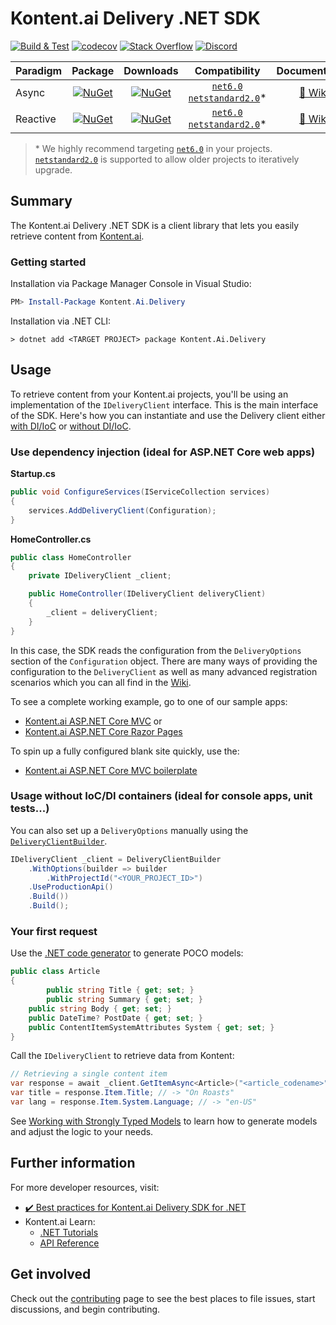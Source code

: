 # Kontent.ai Delivery .NET SDK

[![Build & Test](https://github.com/kontent-ai/delivery-sdk-net/actions/workflows/integrate.yml/badge.svg)](https://github.com/kontent-ai/delivery-sdk-net/actions/workflows/integrate.yml)
[![codecov](https://codecov.io/gh/kontent-ai/delivery-sdk-net/branch/master/graph/badge.svg)](https://app.codecov.io/gh/kontent-ai/delivery-sdk-net)
[![Stack Overflow](https://img.shields.io/badge/Stack%20Overflow-ASK%20NOW-FE7A16.svg?logo=stackoverflow&logoColor=white)](https://stackoverflow.com/tags/kontent-ai)
[![Discord](https://img.shields.io/discord/821885171984891914?label=Discord&logo=Discord&logoColor=white)](https://discord.gg/SKCxwPtevJ)

| Paradigm |                                                                  Package                                                                  |                                                                Downloads                                                                |                                                                  Compatibility                                                                   |                                Documentation                                 |
| -------- | :---------------------------------------------------------------------------------------------------------------------------------------: | :-------------------------------------------------------------------------------------------------------------------------------------: | :----------------------------------------------------------------------------------------------------------------------------------------------: | :--------------------------------------------------------------------------: |
| Async    |    [![NuGet](https://img.shields.io/nuget/v/Kontent.Ai.Delivery.svg)](https://www.nuget.org/packages/Kontent.Ai.Delivery)    |    [![NuGet](https://img.shields.io/nuget/dt/Kontent.Ai.Delivery.svg)](https://www.nuget.org/packages/Kontent.Ai.Delivery)    | [`net6.0`](https://dotnet.microsoft.com/download/dotnet/6.0) [`netstandard2.0`](https://docs.microsoft.com/en-us/dotnet/standard/net-standard)\* |                            [📖 Wiki](../../wiki)                             |
| Reactive | [![NuGet](https://img.shields.io/nuget/v/Kontent.Ai.Delivery.Rx.svg)](https://www.nuget.org/packages/Kontent.Ai.Delivery.Rx) | [![NuGet](https://img.shields.io/nuget/dt/Kontent.Ai.Delivery.Rx.svg)](https://www.nuget.org/packages/Kontent.Ai.Delivery.Rx) | [`net6.0`](https://dotnet.microsoft.com/download/dotnet/6.0) [`netstandard2.0`](https://docs.microsoft.com/en-us/dotnet/standard/net-standard)\* | [📖 Wiki](./docs/Using-the-Kontent.Ai.Delivery.Rx-reactive-library.md) |

> \* We highly recommend targeting [`net6.0`](https://dotnet.microsoft.com/download/dotnet/6.0) in your projects. [`netstandard2.0`](https://docs.microsoft.com/en-us/dotnet/standard/net-standard) is supported to allow older projects to iteratively upgrade.

## Summary

The Kontent.ai Delivery .NET SDK is a client library that lets you easily retrieve content from [Kontent.ai](https://kontent.ai).

### Getting started

Installation via Package Manager Console in Visual Studio:

```powershell
PM> Install-Package Kontent.Ai.Delivery
```

Installation via .NET CLI:

```console
> dotnet add <TARGET PROJECT> package Kontent.Ai.Delivery
```

## Usage

To retrieve content from your Kontent.ai projects, you'll be using an implementation of the `IDeliveryClient` interface. This is the main interface of the SDK. Here's how you can instantiate and use the Delivery client either [with DI/IoC](#use-dependency-injection-ideal-for-aspnet-core-web-apps "Usage with dependency injection") or [without DI/IoC](#usage-without-iocdi-containers-ideal-for-console-apps-unit-tests "Usage without dependency injection").

### Use dependency injection (ideal for ASP.NET Core web apps)

**Startup.cs**

```csharp
public void ConfigureServices(IServiceCollection services)
{
	services.AddDeliveryClient(Configuration);
}
```

**HomeController.cs**

```csharp
public class HomeController
{
	private IDeliveryClient _client;

	public HomeController(IDeliveryClient deliveryClient)
	{
		_client = deliveryClient;
	}
}
```

In this case, the SDK reads the configuration from the `DeliveryOptions` section of the `Configuration` object. There are many ways of providing the configuration to the `DeliveryClient` as well as many advanced registration scenarios which you can all find in the [Wiki](./docs/Registering-the-DeliveryClient-to-the-IServiceCollection-in-ASP.NET-Core.md).

To see a complete working example, go to one of our sample apps:

- [Kontent.ai ASP.NET Core MVC](https://github.com/kontent-ai/sample-app-net) or
- [Kontent.ai ASP.NET Core Razor Pages](https://github.com/kontent-ai/sample-app-razorpages)

To spin up a fully configured blank site quickly, use the:

- [Kontent.ai ASP.NET Core MVC boilerplate](https://github.com/kontent-ai/boilerplate-net)

### Usage without IoC/DI containers (ideal for console apps, unit tests...)

You can also set up a `DeliveryOptions` manually using the [`DeliveryClientBuilder`](https://github.com/kontent-ai/delivery-sdk-net/Kontent.Ai.Delivery/Builders/DeliveryOptions/DeliveryOptionsBuilder.cs).

```csharp
IDeliveryClient _client = DeliveryClientBuilder
    .WithOptions(builder => builder
        .WithProjectId("<YOUR_PROJECT_ID>")
	.UseProductionApi()
	.Build())
    .Build();
```

### Your first request

Use the [.NET code generator](https://github.com/kontent-ai/model-generator-net) to generate POCO models:

```csharp
public class Article
{
        public string Title { get; set; }
        public string Summary { get; set; }
	public string Body { get; set; }
	public DateTime? PostDate { get; set; }
	public ContentItemSystemAttributes System { get; set; }
}
```

Call the `IDeliveryClient` to retrieve data from Kontent:

```csharp
// Retrieving a single content item
var response = await _client.GetItemAsync<Article>("<article_codename>");
var title = response.Item.Title; // -> "On Roasts"
var lang = response.Item.System.Language; // -> "en-US"
```

See [Working with Strongly Typed Models](./docs/Working-with-strongly-typed-models.md) to learn how to generate models and adjust the logic to your needs.

## Further information

For more developer resources, visit:

- [✔️ Best practices for Kontent.ai Delivery SDK for .NET](../../wiki)
- Kontent.ai Learn:
  - [.NET Tutorials](https://kontent.ai/learn/tutorials/develop-apps?tech=dotnet)
  - [API Reference](https://kontent.ai/learn/reference)

## Get involved

Check out the [contributing](CONTRIBUTING.md) page to see the best places to file issues, start discussions, and begin contributing.
